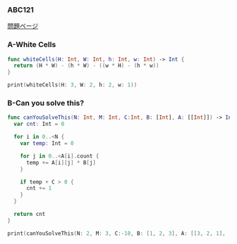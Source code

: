 ### ABC121
[問題ページ](https://atcoder.jp/contests/abc121/tasks)

### A-White Cells
```Swift
func whiteCells(H: Int, W: Int, h: Int, w: Int) -> Int {
  return (H * W) - (h * W) - ((w * H) - (h * w))
}

print(whiteCells(H: 3, W: 2, h: 2, w: 1))

```

### B-Can you solve this?
```Swift
func canYouSolveThis(N: Int, M: Int, C:Int, B: [Int], A: [[Int]]) -> Int {
  var cnt: Int = 0

  for i in 0..<N {
    var temp: Int = 0

    for j in 0..<A[i].count {
      temp += A[i][j] * B[j]
    }

    if temp + C > 0 {
      cnt += 1
    }
  }

  return cnt
}

print(canYouSolveThis(N: 2, M: 3, C:-10, B: [1, 2, 3], A: [[3, 2, 1], [1, 2, 2]]))

```
